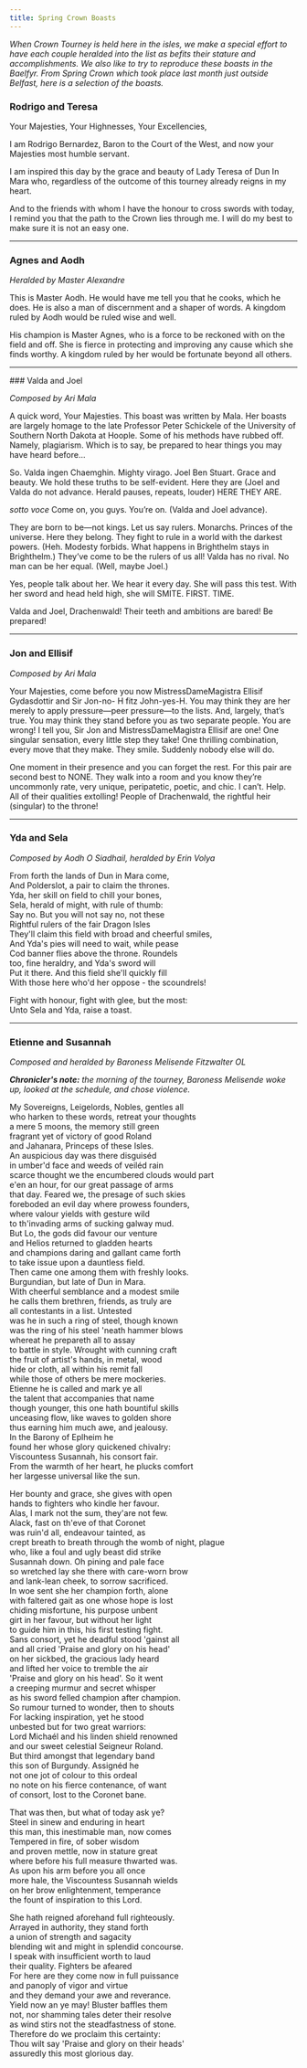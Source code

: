 ```yaml
---
title: Spring Crown Boasts
---
```


_When Crown Tourney is held here in the isles, we make a special effort to have each couple heralded into the list as befits their stature and accomplishments. We also like to try to reproduce these boasts in the Baelfyr. From Spring Crown which took place last month just outside Belfast, here is a selection of the boasts._

### Rodrigo and Teresa

Your Majesties, Your Highnesses, Your Excellencies,

I am Rodrigo Bernardez, Baron to the Court of the West, and now your Majesties most humble servant.

I am inspired this day by the grace and beauty of Lady Teresa of Dun In Mara who, regardless of the outcome of this tourney already reigns in my heart.

And to the friends with whom I have the honour to cross swords with today, I remind you that the path to the Crown lies through me. I will do my best to make sure it is not an easy one.

-----

### Agnes and Aodh

_Heralded by Master Alexandre_

This is Master Aodh. He would have me tell you that he cooks, which he does. He is also a man of discernment and a shaper of words. A kingdom ruled by Aodh would be ruled wise and well. 

His champion is Master Agnes, who is a force to be reckoned with on the field and off. She is fierce in protecting and improving any cause which she finds worthy. A kingdom ruled by her would be fortunate beyond all others.

-----

### Valda and Joel

_Composed by Ari Mala_

A quick word, Your Majesties. This boast was written by Mala. Her boasts are largely homage
to the late Professor Peter Schickele of the University of Southern North Dakota at Hoople.
Some of his methods have rubbed off. Namely, plagiarism. Which is to say, be prepared to hear
things you may have heard before...

So. Valda ingen Chaemghin. Mighty virago. Joel Ben Stuart. Grace and beauty. We hold these
truths to be self-evident. Here they are (Joel and Valda do not advance. Herald pauses, repeats,
louder) HERE THEY ARE.

_sotto voce_ Come on, you guys. You’re on. (Valda and Joel advance).

They are born to be—not kings. Let us say rulers. Monarchs. Princes of the universe. Here they
belong. They fight to rule in a world with the darkest powers. (Heh. Modesty forbids. What
happens in Brighthelm stays in Brighthelm.) They’ve come to be the rulers of us all! Valda has
no rival. No man can be her equal. (Well, maybe Joel.)

Yes, people talk about her. We hear it every day. She will pass this test. With her sword and
head held high, she will SMITE. FIRST. TIME.

Valda and Joel, Drachenwald! Their teeth and ambitions are bared! Be prepared!

-----

### Jon and Ellisif

_Composed by Ari Mala_

Your Majesties, come before you now MistressDameMagistra Ellisif Gydasdottir and Sir Jon-no-
H fitz John-yes-H. You may think they are her merely to apply pressure—peer pressure—to the
lists. And, largely, that’s true. You may think they stand before you as two separate people. You
are wrong! I tell you, Sir Jon and MistressDameMagistra Ellisif are one! One singular sensation,
every little step they take! One thrilling combination, every move that they make. They smile.
Suddenly nobody else will do.

One moment in their presence and you can forget the rest. For this pair are second best to
NONE. They walk into a room and you know they’re uncommonly rate, very unique, peripatetic,
poetic, and chic. I can’t. Help. All of their qualities extolling! People of Drachenwald, the rightful
heir (singular) to the throne!

-----

### Yda and Sela

_Composed by Aodh O Siadhail, heralded by Erin Volya_

From forth the lands of Dun in Mara come,   
And Polderslot, a pair to claim the thrones.  
Yda, her skill on field to chill your bones,   
Sela, herald of might, with rule of thumb:  
Say no. But you will not say no, not these  
Rightful rulers of the fair Dragon Isles  
They'll claim this field with broad and cheerful smiles,  
And Yda's pies will need to wait, while pease  
Cod banner flies above the throne. Roundels  
too, fine heraldry, and Yda's sword will  
Put it there. And this field she'll quickly fill  
With those here who'd her oppose - the scoundrels!  

Fight with honour, fight with glee, but the most:  
Unto Sela and Yda, raise a toast.  

-----

### Etienne and Susannah

_Composed and heralded by Baroness Melisende Fitzwalter OL_

_**Chronicler's note:** the morning of the tourney, Baroness Melisende woke up, looked at the schedule, and chose violence._

My Sovereigns, Leigelords, Nobles, gentles all  
who harken to these words, retreat your thoughts  
a mere 5 moons, the memory still green  
fragrant yet of victory of good Roland  
and Jahanara, Princeps of these Isles.  
An auspicious day was there disguiséd  
in umber&#39;d face and weeds of veiléd rain  
scarce thought we the encumbered clouds would part  
e&#39;en an hour, for our great passage of arms  
that day. Feared we, the presage of such skies  
foreboded an evil day where prowess founders,  
where valour yields with gesture wild  
to th&#39;invading arms of sucking galway mud.  
But Lo, the gods did favour our venture  
and Helios returned to gladden hearts  
and champions daring and gallant came forth  
to take issue upon a dauntless field.  
Then came one among them with freshly looks.  
Burgundian, but late of Dun in Mara.  
With cheerful semblance and a modest smile  
he calls them brethren, friends, as truly are  
all contestants in a list. Untested  
was he in such a ring of steel, though known  
was the ring of his steel &#39;neath hammer blows  
whereat he prepareth all to assay  
to battle in style. Wrought with cunning craft  
the fruit of artist&#39;s hands, in metal, wood  
hide or cloth, all within his remit fall  
while those of others be mere mockeries.  
Etienne he is called and mark ye all  
the talent that accompanies that name  
though younger, this one hath bountiful skills  
unceasing flow, like waves to golden shore  
thus earning him much awe, and jealousy.  
In the Barony of Eplheim he  
found her whose glory quickened chivalry:  
Viscountess Susannah, his consort fair.  
From the warmth of her heart, he plucks comfort  
her largesse universal like the sun.  
  
Her bounty and grace, she gives with open  
hands to fighters who kindle her favour.  
Alas, I mark not the sum, they&#39;are not few.  
Alack, fast on th&#39;eve of that Coronet  
was ruin&#39;d all, endeavour tainted, as  
crept breath to breath through the womb of night, plague  
who, like a foul and ugly beast did strike  
Susannah down. Oh pining and pale face  
so wretched lay she there with care-worn brow  
and lank-lean cheek, to sorrow sacrificed.  
In woe sent she her champion forth, alone  
with faltered gait as one whose hope is lost  
chiding misfortune, his purpose unbent  
girt in her favour, but without her light  
to guide him in this, his first testing fight.  
Sans consort, yet he deadful stood &#39;gainst all  
and all cried &#39;Praise and glory on his head&#39;  
on her sickbed, the gracious lady heard  
and lifted her voice to tremble the air  
&#39;Praise and glory on his head&#39;. So it went  
a creeping murmur and secret whisper  
as his sword felled champion after champion.  
So rumour turned to wonder, then to shouts  
For lacking inspiration, yet he stood  
unbested but for two great warriors:  
Lord Michaél and his linden shield renowned  
and our sweet celestial Seigneur Roland.  
But third amongst that legendary band  
this son of Burgundy. Assignéd he  
not one jot of colour to this ordeal  
no note on his fierce contenance, of want  
of consort, lost to the Coronet bane.  
  
That was then, but what of today ask ye?  
Steel in sinew and enduring in heart  
this man, this inestimable man, now comes  
Tempered in fire, of sober wisdom  
and proven mettle, now in stature great  
where before his full measure thwarted was.  
As upon his arm before you all once  
more hale, the Viscountess Susannah wields  
on her brow enlightenment, temperance  
the fount of inspiration to this Lord.  
  
She hath reigned aforehand full righteously.  
Arrayed in authority, they stand forth  
a union of strength and sagacity  
blending wit and might in splendid concourse.  
I speak with insufficient worth to laud  
their quality. Fighters be afeared  
For here are they come now in full puissance  
and panoply of vigor and virtue  
and they demand your awe and reverance.  
Yield now an ye may! Bluster baffles them  
not, nor shamming tales deter their resolve  
as wind stirs not the steadfastness of stone.  
Therefore do we proclaim this certainty:  
Thou wilt say &#39;Praise and glory on their heads&#39;  
assuredly this most glorious day.  

